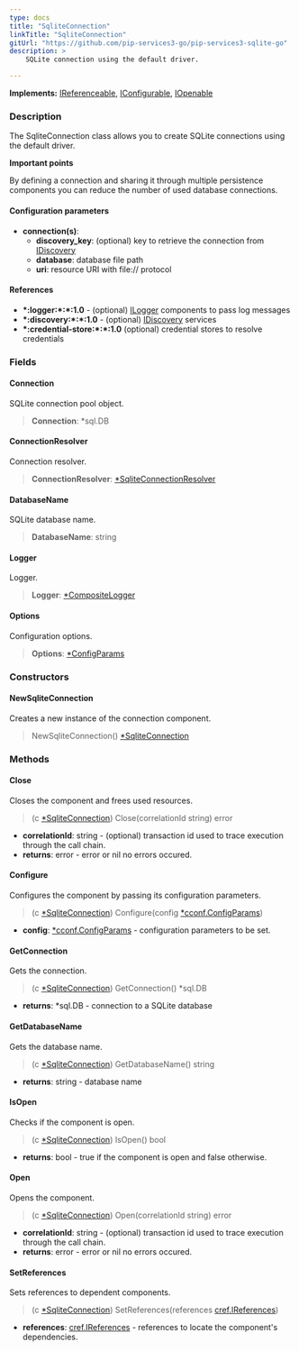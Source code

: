 ```yaml
---
type: docs
title: "SqliteConnection"
linkTitle: "SqliteConnection"
gitUrl: "https://github.com/pip-services3-go/pip-services3-sqlite-go"
description: >
    SQLite connection using the default driver.

---
```


**Implements:** [IReferenceable](../../../commons/refer/ireferenceable), [IConfigurable](../../../commons/config/iconfigurable),
[IOpenable](../../../commons/run/iopenable)

### Description
The SqliteConnection class allows you to create SQLite connections using the default driver.

**Important points**

By defining a connection and sharing it through multiple persistence components
you can reduce the number of used database connections.

#### Configuration parameters


- **connection(s)**:    
    - **discovery_key**: (optional) key to retrieve the connection from [IDiscovery](../../../components/connect/idiscovery)
    - **database**: database file path
    - **uri**: resource URI with file:// protocol


#### References
- **\*:logger:\*:\*:1.0** - (optional) [ILogger](../../../components/log/ilogger) components to pass log messages
- **\*:discovery:\*:\*:1.0** - (optional) [IDiscovery](../../../components/connect/idiscovery) services
- **\*:credential-store:\*:\*:1.0** (optional) credential stores to resolve credentials


### Fields

<span class="hide-title-link">


#### Connection
SQLite connection pool object.
> **Connection**: *sql.DB

#### ConnectionResolver
Connection resolver.
> **ConnectionResolver**: [*SqliteConnectionResolver](../sqlite_connection_resolver)

#### DatabaseName
SQLite database name.
> **DatabaseName**: string

#### Logger
Logger.
> **Logger**: [*CompositeLogger](../../../components/log/composite_logger)

#### Options
Configuration options.
> **Options**: [*ConfigParams](../../../commons/config/config_params)


</span>

### Constructors

#### NewSqliteConnection

Creates a new instance of the connection component.

> NewSqliteConnection() [*SqliteConnection]()


### Methods

#### Close
Closes the component and frees used resources.

> (c [*SqliteConnection]()) Close(correlationId string) error

- **correlationId**: string - (optional) transaction id used to trace execution through the call chain.
- **returns**: error - error or nil no errors occured.


#### Configure
Configures the component by passing its configuration parameters.

> (c [*SqliteConnection]()) Configure(config [*cconf.ConfigParams](../../../commons/config/config_params))

- **config**: [*cconf.ConfigParams](../../../commons/config/config_params) - configuration parameters to be set.


#### GetConnection
Gets the connection.
> (c [*SqliteConnection]()) GetConnection() *sql.DB

- **returns**: *sql.DB - connection to a SQLite database


#### GetDatabaseName
Gets the database name.

> (c [*SqliteConnection]()) GetDatabaseName() string

- **returns**: string - database name


#### IsOpen
Checks if the component is open.

> (c [*SqliteConnection]()) IsOpen() bool

- **returns**: bool - true if the component is open and false otherwise.


#### Open
Opens the component.

> (c [*SqliteConnection]()) Open(correlationId string) error

- **correlationId**: string - (optional) transaction id used to trace execution through the call chain.
- **returns**: error - error or nil no errors occured.

#### SetReferences
Sets references to dependent components.

> (c [*SqliteConnection]()) SetReferences(references [cref.IReferences](../../../commons/refer/ireferences))

- **references**: [cref.IReferences](../../../commons/refer/ireferences) - references to locate the component's dependencies.
